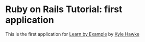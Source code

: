 # Ruby on Rails Tutorial: first application

This is the first application for [Learn by Example](http://railstutorial.org) by [Kyle Hawke](http://whinot.com)